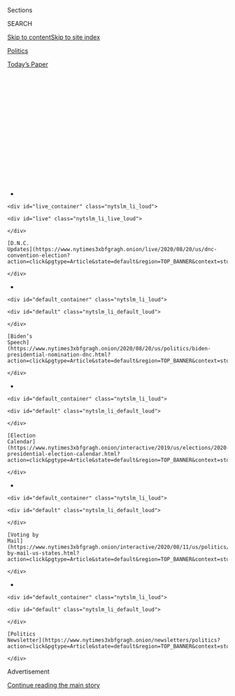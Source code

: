 <div id="app">

<div>

<div>

<div>

<div class="NYTAppHideMasthead css-1q2w90k e1suatyy0">

<div class="section css-ui9rw0 e1suatyy2">

<div class="css-eph4ug er09x8g0">

<div class="css-6n7j50">

</div>

<span class="css-1dv1kvn">Sections</span>

<div class="css-10488qs">

<span class="css-1dv1kvn">SEARCH</span>

</div>

[Skip to content](#site-content)[Skip to site
index](#site-index)

</div>

<div id="masthead-section-label" class="css-1wr3we4 eaxe0e00">

[Politics](https://www.nytimes3xbfgragh.onion/section/politics)

</div>

<div class="css-10698na e1huz5gh0">

</div>

</div>

<div id="masthead-bar-one" class="section hasLinks css-15hmgas e1csuq9d3">

<div class="css-uqyvli e1csuq9d0">

</div>

<div class="css-1uqjmks e1csuq9d1">

</div>

<div class="css-9e9ivx">

[](https://myaccount.nytimes3xbfgragh.onion/auth/login?response_type=cookie&client_id=vi)

</div>

<div class="css-1bvtpon e1csuq9d2">

[Today’s
Paper](https://www.nytimes3xbfgragh.onion/section/todayspaper)

</div>

</div>

</div>

</div>

<div data-aria-hidden="false">

<div id="site-content" data-role="main">

<div>

<div class="css-1aor85t" style="opacity:0.000000001;z-index:-1;visibility:hidden">

<div class="css-1hqnpie">

<div class="css-epjblv">

<span class="css-17xtcya">[Politics](/section/politics)</span><span class="css-x15j1o">|</span><span class="css-fwqvlz">Democratic
Leaders Willing to Risk Party Damage to Stop Bernie
Sanders</span>

</div>

<div class="css-k008qs">

<div class="css-1iwv8en">

<span class="css-18z7m18"></span>

<div>

</div>

</div>

<span class="css-1n6z4y">https://nyti.ms/2PsxaJi</span>

<div class="css-1705lsu">

<div class="css-4xjgmj">

<div class="css-4skfbu" data-role="toolbar" data-aria-label="Social Media Share buttons, Save button, and Comments Panel with current comment count" data-testid="share-tools">

  - 
  - 
  - 
  - 
    
    <div class="css-6n7j50">
    
    </div>

  - 
  - 

</div>

</div>

</div>

</div>

</div>

</div>

<div class="css-13pd83m">

<div id="NYT_TOP_BANNER_REGION">

<div>

<div id="styln-elections-notifications-menu" class="section css-l08pwh interactive-content interactive-size-medium">

<div class="css-17ih8de interactive-body">

<div class="nytslm_innerContainer" data-aria-live="polite">

<div class="nytslm_title">

</div>

  - 
    
    <div id="live_container" class="nytslm_li_loud">
    
    <div id="live" class="nytslm_li_live_loud">
    
    </div>
    
    [D.N.C.
    Updates](https://www.nytimes3xbfgragh.onion/live/2020/08/20/us/dnc-convention-election?action=click&pgtype=Article&state=default&region=TOP_BANNER&context=storylines_menu)
    
    </div>

  - 
    
    <div id="default_container" class="nytslm_li_loud">
    
    <div id="default" class="nytslm_li_default_loud">
    
    </div>
    
    [Biden’s
    Speech](https://www.nytimes3xbfgragh.onion/2020/08/20/us/politics/biden-presidential-nomination-dnc.html?action=click&pgtype=Article&state=default&region=TOP_BANNER&context=storylines_menu)
    
    </div>

  - 
    
    <div id="default_container" class="nytslm_li_loud">
    
    <div id="default" class="nytslm_li_default_loud">
    
    </div>
    
    [Election
    Calendar](https://www.nytimes3xbfgragh.onion/interactive/2019/us/elections/2020-presidential-election-calendar.html?action=click&pgtype=Article&state=default&region=TOP_BANNER&context=storylines_menu)
    
    </div>

  - 
    
    <div id="default_container" class="nytslm_li_loud">
    
    <div id="default" class="nytslm_li_default_loud">
    
    </div>
    
    [Voting by
    Mail](https://www.nytimes3xbfgragh.onion/interactive/2020/08/11/us/politics/vote-by-mail-us-states.html?action=click&pgtype=Article&state=default&region=TOP_BANNER&context=storylines_menu)
    
    </div>

  - 
    
    <div id="default_container" class="nytslm_li_loud">
    
    <div id="default" class="nytslm_li_default_loud">
    
    </div>
    
    [Politics
    Newsletter](https://www.nytimes3xbfgragh.onion/newsletters/politics?action=click&pgtype=Article&state=default&region=TOP_BANNER&context=storylines_menu)
    
    </div>

</div>

</div>

</div>

</div>

</div>

</div>

<div id="top-wrapper" class="css-1sy8kpn">

<div id="top-slug" class="css-l9onyx">

Advertisement

</div>

[Continue reading the main
story](#after-top)

<div class="ad top-wrapper" style="text-align:center;height:100%;display:block;min-height:250px">

<div id="top" class="place-ad" data-position="top" data-size-key="top">

</div>

</div>

<div id="after-top">

</div>

</div>

<div>

<div id="sponsor-wrapper" class="css-1hyfx7x">

<div id="sponsor-slug" class="css-19vbshk">

Supported by

</div>

[Continue reading the main
story](#after-sponsor)

<div id="sponsor" class="ad sponsor-wrapper" style="text-align:center;height:100%;display:block">

</div>

<div id="after-sponsor">

</div>

</div>

<div class="css-186x18t">

</div>

<div class="css-1vkm6nb ehdk2mb0">

# Democratic Leaders Willing to Risk Party Damage to Stop Bernie Sanders

</div>

Interviews with dozens of Democratic Party officials, including 93
superdelegates, found overwhelming opposition to handing Mr. Sanders the
nomination if he fell short of a majority of delegates.

<div class="css-79elbk" data-testid="photoviewer-wrapper">

<div class="css-z3e15g" data-testid="photoviewer-wrapper-hidden">

</div>

<div class="css-1a48zt4 ehw59r15" data-testid="photoviewer-children">

![<span class="css-16f3y1r e13ogyst0" data-aria-hidden="true">Senator
Bernie Sanders, who spoke at a campaign rally in Myrtle Beach, S.C., on
Wednesday, said that the candidate with the most delegates from
primaries should be the party’s presidential
nominee.</span><span class="css-cnj6d5 e1z0qqy90" itemprop="copyrightHolder"><span class="css-1ly73wi e1tej78p0">Credit...</span><span><span>Erin
Schaff/The New York
Times</span></span></span>](https://static01.graylady3jvrrxbe.onion/images/2020/02/27/us/politics/27superdelegates/merlin_169596693_99e098b9-9c2e-4a5d-bf71-22ebac99ad9c-articleLarge.jpg?quality=75&auto=webp&disable=upscale)

</div>

</div>

<div class="css-18e8msd">

<div class="css-pdw9fk epjyd6m0">

<div class="css-1txwxcy ey68jwv0" data-aria-hidden="true">

[![Lisa
Lerer](https://static01.graylady3jvrrxbe.onion/images/2018/09/11/us/politics/author-lisa-lerer/lisa-lerer-headshot-thumbLarge.png
"Lisa Lerer")](https://www.nytimes3xbfgragh.onion/by/lisa-lerer)[![Reid
J.
Epstein](https://static01.graylady3jvrrxbe.onion/images/2019/06/25/reader-center/author-reid-epstein/9e877853d8234217b58e5762253aa771-thumbLarge.png
"Reid J. Epstein")](https://www.nytimes3xbfgragh.onion/by/reid-j-epstein)

</div>

<div class="css-1baulvz">

By [<span class="css-1baulvz" itemprop="name">Lisa
Lerer</span>](https://www.nytimes3xbfgragh.onion/by/lisa-lerer) and
[<span class="css-1baulvz last-byline" itemprop="name">Reid J.
Epstein</span>](https://www.nytimes3xbfgragh.onion/by/reid-j-epstein)

</div>

</div>

  - 
    
    <div class="css-ld3wwf e16638kd2">
    
    Published Feb. 27, 2020Updated March 2,
    2020
    
    </div>

  - 
    
    <div class="css-4xjgmj">
    
    <div class="css-pvvomx" data-role="toolbar" data-aria-label="Social Media Share buttons, Save button, and Comments Panel with current comment count" data-testid="share-tools">
    
      - 
      - 
      - 
      - 
        
        <div class="css-6n7j50">
        
        </div>
    
      - 
      - 
    
    </div>
    
    </div>

</div>

</div>

<div class="section meteredContent css-1r7ky0e" name="articleBody" itemprop="articleBody">

<div class="css-1fanzo5 StoryBodyCompanionColumn">

<div class="css-53u6y8">

WASHINGTON — House Speaker Nancy Pelosi and Senator Chuck Schumer, the
minority leader, hear constant warnings from allies about congressional
losses in November if the party nominates Bernie Sanders for president.
Democratic House members share their Sanders fears on text-messaging
chains. Bill Clinton, in calls with old friends, vents about the party
getting wiped out in the general election.

And officials in the national and state parties are increasingly anxious
about splintered [primaries on Super
Tuesday](https://www.nytimes3xbfgragh.onion/2020/02/27/us/politics/super-tuesday.html)
and beyond, where the liberal Mr. Sanders, of Vermont, edges out
moderate candidates who collectively win more votes.

Dozens of interviews with Democratic establishment leaders this week
show that they are not just worried about Mr. Sanders’s candidacy, but
are also willing to risk intraparty damage to stop his nomination at the
national convention in July if they get the chance. Since [Mr. Sanders’s
victory in Nevada’s caucuses on
Saturday](https://www.nytimes3xbfgragh.onion/2020/02/22/us/politics/bernie-sanders-nevada-caucus.html),
The Times has interviewed 93 party officials — all of them
superdelegates, who could have a say on the nominee at the convention —
and found overwhelming opposition to handing the Vermont senator the
nomination if he arrived with the most delegates but [fell short of a
majority](https://www.nytimes3xbfgragh.onion/2020/02/22/us/politics/democratic-primary-dnc-superdelegates.html).

</div>

</div>

<div class="css-1fanzo5 StoryBodyCompanionColumn">

<div class="css-53u6y8">

Such a situation may result in a brokered convention, a messy political
battle the likes of which Democrats have not seen since 1952, [when the
nominee was Adlai
Stevenson](https://www.nytimes3xbfgragh.onion/2020/02/27/us/brokered-democratic-convention.html?action=click&module=RelatedLinks&pgtype=Article).

</div>

</div>

<div>

</div>

<div class="css-1fanzo5 StoryBodyCompanionColumn">

<div class="css-53u6y8">

“We’re way, way, way past the day where party leaders can determine an
outcome here, but I think there’s a vibrant conversation about whether
there is anything that can be done,” said Jim Himes, a Connecticut
congressman and superdelegate, who believes the nominee should have a
majority of delegates.

From California to the Carolinas, and North Dakota to Ohio, the party
leaders say they worry that Mr. Sanders, [a democratic socialist with
passionate but limited support so
far](https://www.nytimes3xbfgragh.onion/2020/02/24/us/politics/bernie-sanders-democratic-voters.html),
will lose to President Trump, and drag down moderate House and Senate
candidates in swing states with [his left-wing agenda of “Medicare for
all”](https://www.nytimes3xbfgragh.onion/2020/02/25/upshot/medicare-for-all-basics-bernie-sanders.html)
and free four-year public college.

Mr. Sanders and his advisers insist that the opposite is true — that his
ideas will generate huge excitement among young and working-class
voters, and lead to record turnout. Such hopes [have yet to be borne
out](https://www.nytimes3xbfgragh.onion/2020/02/24/us/politics/bernie-sanders-democratic-voters.html)
in nominating contests so far.

</div>

</div>

<div>

</div>

<div class="css-1fanzo5 StoryBodyCompanionColumn">

<div class="css-53u6y8">

Jay Jacobs, the New York State Democratic Party chairman and a
superdelegate, echoing many others interviewed, said that superdelegates
should choose a nominee they believed had the best chance of defeating
Mr. Trump if no candidate wins a majority of delegates during the
primaries. Mr. Sanders argued that he should become the nominee at the
convention with a plurality of delegates, to reflect the will of voters,
and that denying him the nomination would enrage his supporters and
split the party for years to come.

“Bernie wants to redefine the rules and just say he just needs a
plurality,” Mr. Jacobs said. “I don’t think we buy that. I don’t think
the mainstream of the Democratic Party buys that. If he doesn’t have a
majority, it stands to reason that he may not become the nominee.”

This article is based on interviews with the 93 superdelegates, out of
771 total, as well as party strategists and aides to senior Democrats
about the thinking of party leaders. A vast majority of those
superdelegates — whose ranks include federal elected officials, former
presidents and vice presidents and D.N.C. members — predicted that no
candidate would clinch the nomination during the primaries, and that
there would be a brokered convention fight in July to choose a nominee.

In a reflection of the establishment’s wariness about Mr. Sanders, only
nine of the 93 superdelegates interviewed said that Mr. Sanders should
become the nominee purely on the basis of arriving at the convention
with a plurality, if he was short of a majority.

</div>

</div>

<div class="css-79elbk" data-testid="photoviewer-wrapper">

<div class="css-z3e15g" data-testid="photoviewer-wrapper-hidden">

</div>

<div class="css-1a48zt4 ehw59r15" data-testid="photoviewer-children">

![<span class="css-16f3y1r e13ogyst0" data-aria-hidden="true">Former
Vice President Walter Mondale said that the superdelegates would “each
do what they want to
do.”</span><span class="css-cnj6d5 e1z0qqy90" itemprop="copyrightHolder"><span class="css-1ly73wi e1tej78p0">Credit...</span><span>Jenn
Ackerman for The New York
Times</span></span>](https://static01.graylady3jvrrxbe.onion/images/2020/02/27/us/politics/27superdelegates-mondale/merlin_169473342_cd3b76ba-fae5-45f7-9537-b845383e6bcc-articleLarge.jpg?quality=75&auto=webp&disable=upscale)

</div>

</div>

<div class="css-1fanzo5 StoryBodyCompanionColumn">

<div class="css-53u6y8">

“I’ve had 60 years experience with Democratic delegates — I don’t think
they will do anything like that,” said former Vice President Walter
Mondale, who is a superdelegate. “They will each do what they want to
do, and somehow they will work it out. God knows
how.”

<div id="NYT_MAIN_CONTENT_1_REGION" class="css-9tf9ac">

<div>

<div id="styln-nfldraft-updates-block" class="section interactive-content interactive-size-medium css-1ftcdic">

<div class="css-17ih8de interactive-body">

<div id="styln-briefing-block">

<div class="briefing-block-header-section">

# [Latest Updates: 2020 Election](https://www.nytimes3xbfgragh.onion/live/2020/08/19/us/dnc-convention-election?action=click&pgtype=Article&state=default&region=MAIN_CONTENT_1&context=storylines_live_updates)

</div>

<div class="briefing-block-lb-items">

<div class="briefing-block-update-time">

[7h
ago](https://www.nytimes3xbfgragh.onion/live/2020/08/19/us/dnc-convention-election?action=click&pgtype=Article&state=default&region=MAIN_CONTENT_1&context=storylines_live_updates#night-3-featured-more-policy-a-focus-on-women-and-a-full-throated-rejection-of-trump-by-his-predecessor)

</div>

<div>

[Night 3 featured more policy, a focus on women and a full-throated
rejection of Trump by his
predecessor.](https://www.nytimes3xbfgragh.onion/live/2020/08/19/us/dnc-convention-election?action=click&pgtype=Article&state=default&region=MAIN_CONTENT_1&context=storylines_live_updates#night-3-featured-more-policy-a-focus-on-women-and-a-full-throated-rejection-of-trump-by-his-predecessor)

</div>

<div class="briefing-block-update-time">

[9h
ago](https://www.nytimes3xbfgragh.onion/live/2020/08/19/us/dnc-convention-election?action=click&pgtype=Article&state=default&region=MAIN_CONTENT_1&context=storylines_live_updates#trump-live-tweeted-obamas-speech-tonight-hell-appear-on-fox-news-right-before-bidens-tomorrow)

</div>

<div>

[Trump live-tweeted Obama’s speech tonight. He’ll appear on Fox News
right before Biden’s
tomorrow.](https://www.nytimes3xbfgragh.onion/live/2020/08/19/us/dnc-convention-election?action=click&pgtype=Article&state=default&region=MAIN_CONTENT_1&context=storylines_live_updates#trump-live-tweeted-obamas-speech-tonight-hell-appear-on-fox-news-right-before-bidens-tomorrow)

</div>

<div class="briefing-block-update-time">

[9h
ago](https://www.nytimes3xbfgragh.onion/live/2020/08/19/us/dnc-convention-election?action=click&pgtype=Article&state=default&region=MAIN_CONTENT_1&context=storylines_live_updates#advocates-for-domestic-violence-survivors-praised-biden-in-a-video)

</div>

<div>

[Advocates for domestic violence survivors praised Biden in a
video.](https://www.nytimes3xbfgragh.onion/live/2020/08/19/us/dnc-convention-election?action=click&pgtype=Article&state=default&region=MAIN_CONTENT_1&context=storylines_live_updates#advocates-for-domestic-violence-survivors-praised-biden-in-a-video)

</div>

</div>

<div class="briefing-block-footer">

<div class="briefing-block-footer-meta">

[See more
updates](https://www.nytimes3xbfgragh.onion/live/2020/08/19/us/dnc-convention-election?action=click&pgtype=Article&state=default&region=MAIN_CONTENT_1&context=storylines_live_updates)

</div>

</div>

</div>

</div>

</div>

</div>

</div>

As for his own vote, Mr. Mondale, [the 1984 Democratic presidential
nominee](https://www.nytimes3xbfgragh.onion/1984/07/20/us/transcript-of-mondale-address-accepting-party-nomination.html),
said, “I vote for the person I think should be
president.”

</div>

</div>

<div class="css-1sngw6j">

[](https://www.nytimes3xbfgragh.onion/interactive/2020/us/elections/delegate-count-primary-results.html)

<div class="css-1eoytci">

![](https://static01.graylady3jvrrxbe.onion/images/2020/01/31/us/delegate-count-primary-results-promo-1580516316371/delegate-count-primary-results-promo-1580516316371-articleLarge-v80.png)

</div>

<div class="css-1rha1bf">

## Democratic Delegate Count and Primary Election Results 2020

See how many delegates are available in each
state.

</div>

</div>

<div class="css-1fanzo5 StoryBodyCompanionColumn">

<div class="css-53u6y8">

## ‘I’ve had 60 years experience with Democratic delegates. I don’t think they will do anything like that.’

— Former Vice President Walter Mondale

While there is no widespread public effort underway to undercut Mr.
Sanders, arresting his rise has emerged as the dominant topic in many
Democratic circles. Some are trying to act well before the convention:
Since Mr. Sanders won Nevada’s caucuses on Saturday, four donors have
approached former Representative Steve Israel of New York to ask if he
can suggest someone to run a super PAC aimed at blocking Mr. Sanders. He
declined their offer.

“People are worried,” said former Senator Chris Dodd of Connecticut, a
former Democratic National Committee chairman who in October endorsed
former Vice President Joseph R. Biden Jr. “How you can spend four or
five months hoping you don’t have to put a bumper sticker from that guy
on your car.”

That anxiety has led even superdelegates to suggest ideas that sound
ripped from [the pages of a political
drama](https://www.nytimes3xbfgragh.onion/2019/12/29/us/politics/west-wing-politics.html).

In recent weeks, Democrats have placed a steady stream of calls to
Senator Sherrod Brown of Ohio, who [opted against running for president
nearly a year
ago](https://www.nytimes3xbfgragh.onion/2019/03/07/us/politics/sherrod-brown-2020-president.html),
suggesting that he can emerge as a white knight nominee at a brokered
convention — in part on the theory that he may carry his home state in a
general election.

“If you could get to a convention and pick Sherrod Brown, that would be
wonderful, but that’s more like a novel,” Representative Steve Cohen of
Tennessee said. “Donald Trump’s presidency is like a horror story, so if
you can have a horror story you might as well have a
novel.”

</div>

</div>

<div class="css-79elbk" data-testid="photoviewer-wrapper">

<div class="css-z3e15g" data-testid="photoviewer-wrapper-hidden">

</div>

<div class="css-1a48zt4 ehw59r15" data-testid="photoviewer-children">

<div class="css-1xdhyk6 erfvjey0">

<span class="css-1ly73wi e1tej78p0">Image</span>

<div class="css-zjzyr8">

<div data-testid="lazyimage-container" style="height:257.77777777777777px">

</div>

</div>

</div>

<span class="css-16f3y1r e13ogyst0" data-aria-hidden="true">Representative
Steve Cohen of Tennessee expressed enthusiasm about the Democratic
convention picking Senator Sherrod Brown as the party’s presidential
nominee.</span><span class="css-cnj6d5 e1z0qqy90" itemprop="copyrightHolder"><span class="css-1ly73wi e1tej78p0">Credit...</span><span>Tom
Brenner for The New York Times</span></span>

</div>

</div>

<div class="css-1fanzo5 StoryBodyCompanionColumn">

<div class="css-53u6y8">

Others are urging former President Barack Obama to get involved to
broker a truce — either among the four moderate candidates or between
the Sanders and establishment wings, according to three people familiar
with those conversations.

William Owen, a D.N.C. member from Tennessee, suggested that if Mr.
Obama was unwilling, [his wife,
Michelle](https://www.nytimes3xbfgragh.onion/2016/11/06/us/politics/michelle-obama-2016-presidential-election-first-lady.html),
could be nominated as vice president, giving the party a figure they
could rally behind.

“She’s the only person I can think of who can unify the party and help
us win,” he said. “This election is about saving the American experiment
as a republic. It’s also about saving the world. This is not an ordinary
election.”

People close to Mr. Obama [say he has no intention of getting involved
in the primary
contest](https://www.nytimes3xbfgragh.onion/2019/11/21/us/politics/obama-2020-democrats.html),
seeing his role as less of a kingmaker than as a unifying figure to
[help heal party divisions once Democrats settle on a
nominee.](https://www.nytimes3xbfgragh.onion/2019/11/15/us/politics/barack-obama-2020-dems.html)
He also believed that the Democratic Party shouldn’t engage in
smoke-filled-room politics, arguing that those kinds of deals would have
prevented him from capturing the nomination when he ran against Hillary
Clinton in
2008.

## ‘This election is about saving the American experiment as a republic.’

— William Owen, a D.N.C. member from Tennessee

Officials at the Democratic National Committee maintain that it is
highly improbable to head to the convention without an assured nominee.
Historically, superdelegates had always supported the candidate who won
the most pledged delegates, which accrue from primary and caucus wins.
While those delegates are proportioned based on the results of those
elections, they are not legally bound — meaning that they are
technically free to change their votes as the race progresses.

</div>

</div>

<div class="css-1fanzo5 StoryBodyCompanionColumn">

<div class="css-53u6y8">

In recent days, both Mr. Biden and Senator Elizabeth Warren of
Massachusetts said that Mr. Sanders should not become the nominee if he
arrived at the convention short of a delegate majority. “Bernie had a
big hand in writing these rules,” Ms. Warren said during a CNN forum on
Wednesday night. “I don’t see how he thinks he gets to change them now
that he thinks there’s an advantage for him.”

Slightly [less than 3 percent of delegates have been allocated in the
race so
far](https://www.nytimes3xbfgragh.onion/interactive/2020/us/elections/delegate-count-primary-results.html),
and Mr. Sanders, of course, [can win a
majority](https://www.nytimes3xbfgragh.onion/2020/02/12/upshot/bernie-sanders-2020-path.html),
making him the nominee. But while Mr. Sanders has demonstrated momentum
in the race, winning the most votes in each of the first three contests,
he has yet to show that he can expand his coalition enough to set his
campaign on a path to capturing the majority of delegates. As a result,
some within Mr. Sanders’s own campaign foresee a possible brokered
convention.

The argument of Mr. Sanders and his allies — that a plurality of
delegates should be sufficient to clinch the nomination — is a different
standard than the one laid out in party rules that his team helped draft
two years ago. It’s also [a reversal of their stance
in 2016](https://www.nytimes3xbfgragh.onion/politics/first-draft/2016/05/01/bernie-sanders-says-superdelegates-should-follow-voters-will-in-landslide-states/),
when Mr. Sanders encouraged superdelegates to support him over Mrs.
Clinton, who secured the majority of pledged delegates.

“The will of the people should prevail,” [he said when asked during last
week’s
debate](https://www.nytimes3xbfgragh.onion/2020/02/22/us/politics/democratic-primary-dnc-superdelegates.html)
if the candidate with the most pledged delegates should be the
Democratic nominee. “The person who has the most votes should become the
nominee.”

Supporters of Mr. Sanders said that blocking him from the nomination if
he had the most delegates would repel progressives, and would deliver a
second term to Mr.
Trump.

</div>

</div>

<div class="css-79elbk" data-testid="photoviewer-wrapper">

<div class="css-z3e15g" data-testid="photoviewer-wrapper-hidden">

</div>

<div class="css-1a48zt4 ehw59r15" data-testid="photoviewer-children">

<div class="css-1xdhyk6 erfvjey0">

<span class="css-1ly73wi e1tej78p0">Image</span>

<div class="css-zjzyr8">

<div data-testid="lazyimage-container" style="height:257.77777777777777px">

</div>

</div>

</div>

<span class="css-16f3y1r e13ogyst0" data-aria-hidden="true">Representative
Pramila Jayapal of Washington state disagreed with the notion of
superdelegates weighing in on the nomination if Mr. Sanders had only a
plurality of
delegates.</span><span class="css-cnj6d5 e1z0qqy90" itemprop="copyrightHolder"><span class="css-1ly73wi e1tej78p0">Credit...</span><span>Anna
Moneymaker/The New York Times</span></span>

</div>

</div>

<div class="css-1fanzo5 StoryBodyCompanionColumn">

<div class="css-53u6y8">

“If Bernie gets a plurality and nobody else is even close and the
superdelegates weigh in and say, ‘We know better than the voters,’ I
think that will be a big problem,” said Representative Pramila Jayapal
of Washington state, a Sanders supporter who is co-chairwoman of the
Congressional Progressive Caucus.

</div>

</div>

<div class="css-1fanzo5 StoryBodyCompanionColumn">

<div class="css-53u6y8">

## ‘We don’t have to freak out.’

— Jane Kleeb, the Nebraska Democratic chairwoman

Not only would a messy convention fight risk alienating a sizable part
of the Democratic base that supports Mr. Sanders, it would also give
Republicans ammunition to use in the general election.

“We don’t have to freak out,” said [Jane Kleeb, the Nebraska Democratic
chairwoman](https://www.nytimes3xbfgragh.onion/2014/05/18/magazine/jane-kleeb-vs-the-keystone-pipeline.html),
who helped write Democrats’ presidential nominating rules and supported
Mr. Sanders in 2016. “We shouldn’t be second-guessing voters. If that’s
what our party leaders are going to do, you’ll see rebellion not just in
the presidential race, but in down-ballot races as well.”

Others in the party view Mr. Sanders as such an existential threat that
they see stopping him from winning the nomination as less risky than a
public convention fight. Many feared that putting Mr. Sanders on the top
of the ticket could cost Democrats the political gains of the Trump era,
a period when the party won control of the House, took governor’s
mansions in deep red states and flipped statehouses across the country.

“Bernie seems to have declared war on the Democratic Party — and it’s
caused panic in the House ranks,” said Representative Josh Gottheimer of
New Jersey, a supporter of former Mayor Michael Bloomberg of New York.
Private polling of Mr. Gottheimer’s northern New Jersey district, for
example, shows a double-digit gap in the approval ratings of Mr. Trump
and Mr.
Sanders.

</div>

</div>

<div class="css-79elbk" data-testid="photoviewer-wrapper">

<div class="css-z3e15g" data-testid="photoviewer-wrapper-hidden">

</div>

<div class="css-1a48zt4 ehw59r15" data-testid="photoviewer-children">

<div class="css-1xdhyk6 erfvjey0">

<span class="css-1ly73wi e1tej78p0">Image</span>

<div class="css-zjzyr8">

<div data-testid="lazyimage-container" style="height:257.77777777777777px">

</div>

</div>

</div>

<span class="css-16f3y1r e13ogyst0" data-aria-hidden="true">Representative
Josh Gottheimer of New Jersey said that Mr. Sanders had declared “war”
on the Democratic
Party.</span><span class="css-cnj6d5 e1z0qqy90" itemprop="copyrightHolder"><span class="css-1ly73wi e1tej78p0">Credit...</span><span>Bryan
Anselm for The New York Times</span></span>

</div>

</div>

<div class="css-1fanzo5 StoryBodyCompanionColumn">

<div class="css-53u6y8">

[Representative Veronica Escobar of
Texas](https://www.nytimes3xbfgragh.onion/2019/07/11/us/politics/veronica-escobar-border-debate.html)
said that if Mr. Sanders arrived at the convention with 40 percent of
the delegates, it wouldn’t be enough to convince her to vote for him on
the second ballot.

</div>

</div>

<div class="css-1fanzo5 StoryBodyCompanionColumn">

<div class="css-53u6y8">

“If 60 percent is not with Bernie Sanders, I think that says something,
I really do,” she said.

Results in the Super Tuesday contests should give Democrats a strong
indication of where the nominating contest is
headed.

## ‘If 60 percent is not with Bernie Sanders, I think that says something, I really do.’

— Representative Veronica Escobar of Texas

Should Mr. Sanders win big in the 16 states and territories holding
primaries and caucuses on Super Tuesday next week, he could be on a path
to the 1,991 pledged delegates needed to capture the nomination on the
first ballot at the party’s convention. But if the Super Tuesday vote is
sharply divided among Mr. Sanders and two or more other rivals, the
Vermont senator could find himself with more delegates than the
competition but not enough to win the nomination outright.

Under the current rules, the convention would then go to a second
ballot. On that vote, all 3,979 pledged delegates and 771 superdelegates
would be free to vote for any candidate they chose.

That would give Democratic delegates a huge amount of power to determine
the nominee, setting off a fierce round of jockeying by the candidates
to win over 2,375.5 delegates and superdelegates. (Superdelegates from
Democrats Abroad count as half a vote each.)

“It is a mini primary process in the making,” said Leah Daughtry, who
ran the party’s 2008 and 2016 conventions. She’s been warnin[g
Democratic donors about the prospect of a contested convention for
nearly a
year.](https://www.nytimes3xbfgragh.onion/2019/04/16/us/politics/bernie-sanders-democratic-party.html)
“If you don’t have a political operation that will get you through a
second ballot then what are you going to do in a general?”

The campaigns are already strategizing about how they will handle a
protracted convention battle. Superdelegates, too, are brushing up on
the rules: Ms. Pelosi invited House Democrats to a meeting at D.N.C.
headquarters on Thursday to review the details of the convention
process.

</div>

</div>

<div class="css-1fanzo5 StoryBodyCompanionColumn">

<div class="css-53u6y8">

“Whatever the atmosphere is, and I would hope that everyone would say,
no matter who the nominee is for president, we wholeheartedly embrace
that person,” she said, in a private caucus meeting on Wednesday
morning, according to an aide in the room.

According to a person familiar with the private conversations, Mr.
Schumer told people he had so far stayed out of the primary because many
members of his caucus were running. He argued that there was one school
of thought that you needed to win the base and one that you needed to
bring new voters in, and said that he did not yet know which candidate
would be able to accomplish those goals.

A number of superdelegates dream of a savior candidate who is not now in
the race, perhaps Mr. Brown, or maybe someone who already dropped out
the race, like Senator Kamala Harris of California.

Representative Don Beyer of Virginia cast an even wider net, suggesting
senators from Virginia and Delaware, along with Ms. Pelosi, as possible
nominees.

“At some point you could imagine saying, ‘Let’s go get Mark Warner,
Chris Coons, Nancy Pelosi,’” he said, while preparing to introduce the
former Mayor Pete Buttigieg of South Bend, Ind., at a campaign event
near his home on Sunday. “Somebody that could win and we could all get
behind and
celebrate.”

</div>

</div>

<div id="primaries-notification-signup" class="section interactive-content interactive-size-scoop css-m2zfm8" data-id="100000006949684">

<div class="css-17ih8de interactive-body" data-sourceid="100000006949684">

<div id="notifications-button">

<div class="container svelte-1bzrc2h">

<div class="horizontal-line svelte-17maztd">

</div>

<div class="flex">

Stay up to date on primaries and caucuses. Subscribe to “On Politics,”
and we’ll send you a link to the live results.

<div class="button-container svelte-1bzrc2h">

[Sign up for our politics
newsletter](https://www.nytimes3xbfgragh.onion/newsletters/politics)

</div>

</div>

</div>

</div>

</div>

</div>

<div>

</div>

</div>

<div>

</div>

<div>

</div>

<div id="NYT_BELOW_MAIN_CONTENT_REGION">

<div>

<div id="STLYN_guide_v1_STYLN_guide_a" class="section css-l08pwh interactive-content interactive-size-medium">

<div class="css-17ih8de interactive-body">

<div class="g-story g-freebird g-max-limit" data-preview-slug="styln-scroll-guide">

</div>

<div id="g-electionguide-id" class="g-electionguide">

<div class="g-electionguide-container">

<div class="g-electionguide-wrapper">

<div class="g-electionguide-logo">

</div>

# Our 2020 Election Guide

Updated Aug. 20, 2020

  - 
    
    -----
    
    ## Convention Recap
    
      - Joe Biden accepted the Democratic nomination, urging Americans
        to have faith that they could [“overcome this season of
        darkness.”](https://www.nytimes3xbfgragh.onion/2020/08/20/us/politics/Joe-Biden-accepts-democratic-nomination.html?action=click&pgtype=Article&state=default&region=BELOW_MAIN_CONTENT&context=storylines_guide)

  - 
    
    -----
    
    ## News Analysis
    
      - Looming over Mr. Biden’s nomination was the ever-present shadow
        of another man who’s poised to dominate the campaign: [Donald J.
        Trump](https://www.nytimes3xbfgragh.onion/2020/08/20/us/politics/biden-dnc-speech-trump.html?action=click&pgtype=Article&state=default&region=BELOW_MAIN_CONTENT&context=storylines_guide).

  - 
    
    -----
    
    ## Keep Up With Our Coverage
    
      - Get an
        [email](https://www.nytimes3xbfgragh.onion/newsletters/politics?action=click&pgtype=Article&state=default&region=BELOW_MAIN_CONTENT&context=storylines_guide)
        recapping the day’s news
    
    <!-- end list -->
    
      - Download our mobile app on
        [iOS](https://apps.apple.com/us/app/nytimes/id284862083?ls=1&mat_click_id=5c79ae7455014fd1bd66b5610c05b8f2-20191112-16948&referrer=mat_click_id%3D5c79ae7455014fd1bd66b5610c05b8f2-20191112-16948%26link_click_id%3D722930677036718082)
        and
        [Android](http://a.localytics.com/android?id=com.nytimes.android&referrer=utm_source%3Dother_nyt_mobile_web%26utm_medium%3DWeb%2520page%26utm_term%3DGeneral%2520Mobile%2520Page%26utm_campaign%3DNYT%2520Mobile%2520General%2520Page)
        and turn on Breaking News and Politics alerts

</div>

</div>

</div>

</div>

</div>

</div>

</div>

<div>

</div>

<div>

<div id="bottom-wrapper" class="css-1ede5it">

<div id="bottom-slug" class="css-l9onyx">

Advertisement

</div>

[Continue reading the main
story](#after-bottom)

<div id="bottom" class="ad bottom-wrapper" style="text-align:center;height:100%;display:block;min-height:90px">

</div>

<div id="after-bottom">

</div>

</div>

</div>

</div>

</div>

## Site Index

<div>

</div>

## Site Information Navigation

  - [© <span>2020</span> <span>The New York Times
    Company</span>](https://help.nytimes3xbfgragh.onion/hc/en-us/articles/115014792127-Copyright-notice)

<!-- end list -->

  - [NYTCo](https://www.nytco.com/)
  - [Contact
    Us](https://help.nytimes3xbfgragh.onion/hc/en-us/articles/115015385887-Contact-Us)
  - [Work with us](https://www.nytco.com/careers/)
  - [Advertise](https://nytmediakit.com/)
  - [T Brand Studio](http://www.tbrandstudio.com/)
  - [Your Ad
    Choices](https://www.nytimes3xbfgragh.onion/privacy/cookie-policy#how-do-i-manage-trackers)
  - [Privacy](https://www.nytimes3xbfgragh.onion/privacy)
  - [Terms of
    Service](https://help.nytimes3xbfgragh.onion/hc/en-us/articles/115014893428-Terms-of-service)
  - [Terms of
    Sale](https://help.nytimes3xbfgragh.onion/hc/en-us/articles/115014893968-Terms-of-sale)
  - [Site
    Map](https://spiderbites.nytimes3xbfgragh.onion)
  - [Help](https://help.nytimes3xbfgragh.onion/hc/en-us)
  - [Subscriptions](https://www.nytimes3xbfgragh.onion/subscription?campaignId=37WXW)

</div>

</div>

</div>

</div>
